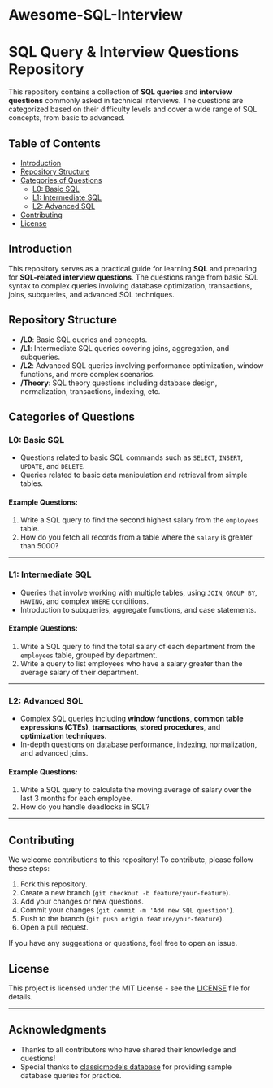 # Awesome-SQL-Interview


# SQL Query & Interview Questions Repository

This repository contains a collection of **SQL queries** and **interview questions** commonly asked in technical interviews. The questions are categorized based on their difficulty levels and cover a wide range of SQL concepts, from basic to advanced.

## Table of Contents
- [Introduction](#introduction)
- [Repository Structure](#repository-structure)
- [Categories of Questions](#categories-of-questions)
  - [L0: Basic SQL](#l0-basic-sql)
  - [L1: Intermediate SQL](#l1-intermediate-sql)
  - [L2: Advanced SQL](#l2-advanced-sql)
- [Contributing](#contributing)
- [License](#license)

## Introduction

This repository serves as a practical guide for learning **SQL** and preparing for **SQL-related interview questions**. The questions range from basic SQL syntax to complex queries involving database optimization, transactions, joins, subqueries, and advanced SQL techniques.

## Repository Structure

- **/L0**: Basic SQL queries and concepts.
- **/L1**: Intermediate SQL queries covering joins, aggregation, and subqueries.
- **/L2**: Advanced SQL queries involving performance optimization, window functions, and more complex scenarios.
- **/Theory**: SQL theory questions including database design, normalization, transactions, indexing, etc.

## Categories of Questions

### L0: Basic SQL
- Questions related to basic SQL commands such as `SELECT`, `INSERT`, `UPDATE`, and `DELETE`.
- Queries related to basic data manipulation and retrieval from simple tables.

#### Example Questions:
1. Write a SQL query to find the second highest salary from the `employees` table.
2. How do you fetch all records from a table where the `salary` is greater than 5000?

---

### L1: Intermediate SQL
- Queries that involve working with multiple tables, using `JOIN`, `GROUP BY`, `HAVING`, and complex `WHERE` conditions.
- Introduction to subqueries, aggregate functions, and case statements.

#### Example Questions:
1. Write a SQL query to find the total salary of each department from the `employees` table, grouped by department.
2. Write a query to list employees who have a salary greater than the average salary of their department.

---

### L2: Advanced SQL
- Complex SQL queries including **window functions**, **common table expressions (CTEs)**, **transactions**, **stored procedures**, and **optimization techniques**.
- In-depth questions on database performance, indexing, normalization, and advanced joins.

#### Example Questions:
1. Write a SQL query to calculate the moving average of salary over the last 3 months for each employee.
2. How do you handle deadlocks in SQL?

---

## Contributing

We welcome contributions to this repository! To contribute, please follow these steps:
1. Fork this repository.
2. Create a new branch (`git checkout -b feature/your-feature`).
3. Add your changes or new questions.
4. Commit your changes (`git commit -m 'Add new SQL question'`).
5. Push to the branch (`git push origin feature/your-feature`).
6. Open a pull request.

If you have any suggestions or questions, feel free to open an issue.

## License

This project is licensed under the MIT License - see the [LICENSE](LICENSE) file for details.

---

## Acknowledgments

- Thanks to all contributors who have shared their knowledge and questions!
- Special thanks to [classicmodels database](https://github.com/johnpapa/classicmodels) for providing sample database queries for practice.
